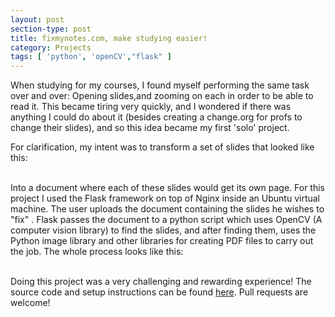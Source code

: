 ```yaml
---
layout: post
section-type: post
title: fixmynotes.com, make studying easier!
category: Projects
tags: [ 'python', 'openCV',"flask" ]
---
```

When studying for my courses, I found myself performing the same task over and over: Opening slides,and zooming
on each in order to be able to read it. This became tiring very quickly, and I wondered if there was anything I could do about it (besides creating a change.org for profs to change their slides), and so this idea became my first 'solo' project.  

For clarification, my intent was to transform a set of slides that looked like this:
<div style="text-align: center">
    <img  src="{{site.baseurl}}{{ site.slides }}" alt="">
</div>
<br/>
Into a document where each of these slides would get its own page. For this project I used the Flask framework on top of Nginx inside an Ubuntu virtual machine. The user uploads the document containing the slides he wishes to "fix" . Flask passes the document to a python script which uses OpenCV (A computer vision library) to find the slides, and after finding them, uses the Python image library and other libraries for creating PDF files to carry out the job. The whole process looks like this:

<div style="text-align: center">
    <img  src="{{site.baseurl}}{{ site.project_demo }}" alt="">
</div>
<br/>

Doing this project was a very challenging and rewarding experience! The source code and setup instructions can be found [here](https://github.com/mariowr2/fixmynotes.com). Pull requests are welcome!
